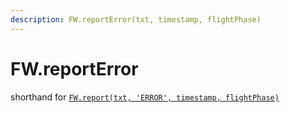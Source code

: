 ```yaml
---
description: FW.reportError(txt, timestamp, flightPhase)
---
```


# FW.reportError

shorthand for [`FW.report(txt, 'ERROR', timestamp, flightPhase)`](fw.report.md)

